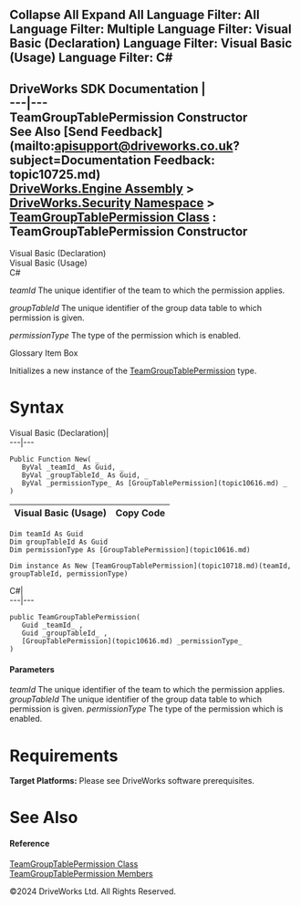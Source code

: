        

 Collapse All Expand All  Language Filter: All  Language Filter: Multiple  Language Filter: Visual Basic (Declaration) Language Filter: Visual Basic (Usage) Language Filter: C#  
---  
DriveWorks SDK Documentation  |   
---|---  
TeamGroupTablePermission Constructor   
See Also [Send Feedback](mailto:apisupport@driveworks.co.uk?subject=Documentation Feedback: topic10725.md)  
[DriveWorks.Engine Assembly](topic2156.md) > [DriveWorks.Security Namespace](topic10574.md) > [TeamGroupTablePermission Class](topic10718.md) : TeamGroupTablePermission Constructor  
---  
  
Visual Basic (Declaration)    
Visual Basic (Usage)    
C# 

_teamId_
    The unique identifier of the team to which the permission applies.

_groupTableId_
    The unique identifier of the group data table to which permission is given.

_permissionType_
    The type of the permission which is enabled.

Glossary Item Box

Initializes a new instance of the [TeamGroupTablePermission](topic10718.md) type. 

# Syntax

Visual Basic (Declaration)|   
---|---  
      
    
    Public Function New( _
       ByVal _teamId_ As Guid, _
       ByVal _groupTableId_ As Guid, _
       ByVal _permissionType_ As [GroupTablePermission](topic10616.md) _
    )  
  
Visual Basic (Usage)| Copy Code  
---|---  
      
    
    Dim teamId As Guid
    Dim groupTableId As Guid
    Dim permissionType As [GroupTablePermission](topic10616.md)
     
    Dim instance As New [TeamGroupTablePermission](topic10718.md)(teamId, groupTableId, permissionType)  
  
C#|   
---|---  
      
    
    public TeamGroupTablePermission( 
       Guid _teamId_ ,
       Guid _groupTableId_ ,
       [GroupTablePermission](topic10616.md) _permissionType_
    )  
  
#### Parameters

 _teamId_
    The unique identifier of the team to which the permission applies.
_groupTableId_
    The unique identifier of the group data table to which permission is given.
_permissionType_
    The type of the permission which is enabled.

# Requirements

**Target Platforms:** Please see DriveWorks software prerequisites.

# See Also

#### Reference

[TeamGroupTablePermission Class](topic10718.md)   
[TeamGroupTablePermission Members](topic10719.md)

©2024 DriveWorks Ltd. All Rights Reserved.
